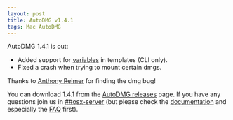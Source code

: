 ```yaml
---
layout: post
title: AutoDMG v1.4.1
tags: Mac AutoDMG
---
```


AutoDMG 1.4.1 is out:

* Added support for [variables](https://github.com/MagerValp/AutoDMG/wiki/Templates#variables) in templates (CLI only).
* Fixed a crash when trying to mount certain dmgs.

Thanks to [Anthony Reimer](https://github.com/jazzace) for finding the dmg bug!

You can download 1.4.1 from the [AutoDMG releases](https://github.com/MagerValp/AutoDMG/releases) page. If you have any questions join us in [##osx-server](http://webchat.freenode.net/?channels=##osx-server) (but please check the [documentation](https://github.com/MagerValp/AutoDMG/wiki) and especially the [FAQ](https://github.com/MagerValp/AutoDMG/wiki/FAQ) first).
